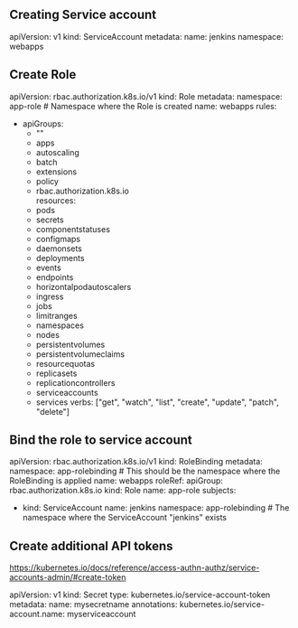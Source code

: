## Creating Service account

apiVersion: v1
kind: ServiceAccount
metadata:
  name: jenkins
  namespace: webapps

## Create Role

apiVersion: rbac.authorization.k8s.io/v1
kind: Role
metadata:
  namespace: app-role  # Namespace where the Role is created
  name: webapps
rules:
  - apiGroups:
      - ""
      - apps
      - autoscaling
      - batch
      - extensions
      - policy
      - rbac.authorization.k8s.io  
    resources:
      - pods
      - secrets
      - componentstatuses
      - configmaps
      - daemonsets
      - deployments
      - events
      - endpoints
      - horizontalpodautoscalers
      - ingress
      - jobs
      - limitranges
      - namespaces
      - nodes
      - persistentvolumes
      - persistentvolumeclaims
      - resourcequotas
      - replicasets
      - replicationcontrollers
      - serviceaccounts
      - services
    verbs: ["get", "watch", "list", "create", "update", "patch", "delete"]


## Bind the role to service account

apiVersion: rbac.authorization.k8s.io/v1
kind: RoleBinding
metadata:
  namespace: app-rolebinding  # This should be the namespace where the RoleBinding is applied
  name: webapps
roleRef:
  apiGroup: rbac.authorization.k8s.io
  kind: Role
  name: app-role
subjects:
- kind: ServiceAccount
  name: jenkins
  namespace: app-rolebinding  # The namespace where the ServiceAccount "jenkins" exists

## Create additional API tokens
https://kubernetes.io/docs/reference/access-authn-authz/service-accounts-admin/#create-token

apiVersion: v1
kind: Secret
type: kubernetes.io/service-account-token
metadata:
  name: mysecretname
  annotations:
    kubernetes.io/service-account.name: myserviceaccount




